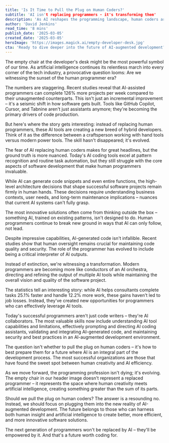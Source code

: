 ```yaml
---
title: 'Is It Time to Pull the Plug on Human Coders?'
subtitle: 'AI isn't replacing programmers - it's transforming them'
description: 'As AI reshapes the programming landscape, human coders aren't becoming obsolete - they're evolving into hybrid developers who orchestrate AI tools while maintaining crucial oversight of software architecture, creative problem-solving, and code quality. Recent studies show AI-assisted programmers complete 126% more projects, but this augmentation creates opportunities rather than replaces jobs.'
author: 'David Jenkins'
read_time: '8 mins'
publish_date: '2025-03-05'
created_date: '2025-03-05'
heroImage: 'https://images.magick.ai/empty-developer-desk.jpg'
cta: 'Ready to dive deeper into the future of AI-augmented development? Follow us on LinkedIn @MagickAI for cutting-edge insights on the evolution of programming and AI collaboration.'
---
```


The empty chair at the developer's desk might be the most powerful symbol of our time. As artificial intelligence continues its relentless march into every corner of the tech industry, a provocative question looms: Are we witnessing the sunset of the human programmer era?

The numbers are staggering. Recent studies reveal that AI-assisted programmers can complete 126% more projects per week compared to their unaugmented counterparts. This isn't just an incremental improvement – it's a seismic shift in how software gets built. Tools like GitHub Copilot, Cursor, and Tabnine aren't just assistants anymore; they're becoming the primary drivers of code production.

But here's where the story gets interesting: instead of replacing human programmers, these AI tools are creating a new breed of hybrid developers. Think of it as the difference between a craftsperson working with hand tools versus modern power tools. The skill hasn't disappeared; it's evolved.

The fear of AI replacing human coders makes for great headlines, but the ground truth is more nuanced. Today's AI coding tools excel at pattern recognition and routine task automation, but they still struggle with the core aspects of software development that make human programmers invaluable.

While AI can generate code snippets and even entire functions, the high-level architecture decisions that shape successful software projects remain firmly in human hands. These decisions require understanding business contexts, user needs, and long-term maintenance implications – nuances that current AI systems can't fully grasp.

The most innovative solutions often come from thinking outside the box – something AI, trained on existing patterns, isn't designed to do. Human programmers continue to break new ground in ways that AI can only follow, not lead.

Despite impressive capabilities, AI-generated code isn't infallible. Recent studies show that human oversight remains crucial for maintaining code quality and security. The role of the programmer has evolved to include being a critical interpreter of AI outputs.

Instead of extinction, we're witnessing a transformation. Modern programmers are becoming more like conductors of an AI orchestra, directing and refining the output of multiple AI tools while maintaining the overall vision and quality of the software project.

The statistics tell an interesting story: while AI helps consultants complete tasks 25.1% faster and handle 12.2% more work, these gains haven't led to job losses. Instead, they've created new opportunities for programmers who can effectively leverage AI tools.

Today's successful programmers aren't just code writers – they're AI collaborators. The most valuable skills now include understanding AI tool capabilities and limitations, effectively prompting and directing AI coding assistants, validating and integrating AI-generated code, and maintaining security and best practices in an AI-augmented development environment.

The question isn't whether to pull the plug on human coders – it's how to best prepare them for a future where AI is an integral part of the development process. The most successful organizations are those that have found the sweet spot between human creativity and AI efficiency.

As we move forward, the programming profession isn't dying; it's evolving. The empty chair in our header image doesn't represent a replaced programmer – it represents the space where human creativity meets artificial intelligence, creating something greater than the sum of its parts.

Should we pull the plug on human coders? The answer is a resounding no. Instead, we should focus on plugging them into the new reality of AI-augmented development. The future belongs to those who can harness both human insight and artificial intelligence to create better, more efficient, and more innovative software solutions.

The next generation of programmers won't be replaced by AI – they'll be empowered by it. And that's a future worth coding for.